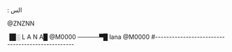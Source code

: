 :        الس 

@ZNZNN


▐█░
L    A    N    A█
@M0000
─────▀█
lana  @M0000
#-------------------------------------------------
